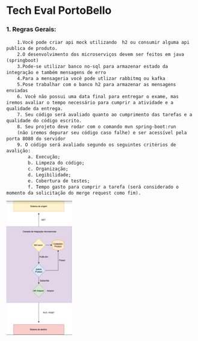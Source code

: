 
# Tech Eval PortoBello

### 1. Regras Gerais:
        
        1.Você pode criar api mock utilizando  h2 ou consumir alguma api publica de produto.
        2.O desenvolvimento dos microserviços devem ser feitos em java (springboot)
        3.Pode-se utilizar banco no-sql para armazenar estado da integração e também mensagens de erro
        4.Para a mensageria você pode utlizar rabbitmq ou kafka
        5.Pose trabalhar com o banco h2 para armazenar as mensagens enviadas
		6. Você não possui uma data final para entregar o exame, mas iremos avaliar o tempo necessário para cumprir a atividade e a qualidade da entrega. 
        7. Seu código será avaliado quanto ao cumprimento das tarefas e a qualidade do código escrito.
        8. Seu projeto deve rodar com o comando mvn spring-boot:run 
        (não iremos depurar seu código caso falhe) e ser acessível pela porta 8080 do servidor
        9. O código será avaliado segundo os seguintes critérios de avalição:
            a. Execução;
            b. Limpeza do código;
            c. Organização;
            d. Legibilidade;
            e. Cobertura de testes;
            f. Tempo gasto para cumprir a tarefa (será considerado o momento da solicitação do merge request como fim).

<img align="center" width=175 src="imagens/fluxo.jpg" />
